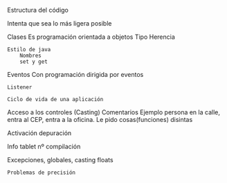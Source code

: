 
Estructura del código

Intenta que sea lo más ligera posible


Clases
	Es programación orientada a objetos
	Tipo
	Herencia

	Estilo de java
		Nombres
		set y get

Eventos
	Con programación dirigida por eventos

	Listener

	Ciclo de vida de una aplicación


Acceso a los controles
	(Casting)
	Comentarios
	Ejemplo persona en la calle, entra al CEP, entra a la oficina. Le pido cosas(funciones) disintas


Activación depuración

Info tablet
nº compilación



Excepciones, globales, casting
floats

	Problemas de precisión

